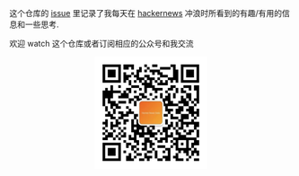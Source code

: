 这个仓库的 [issue](https://github.com/timqian/hackernews-daily/issues) 里记录了我每天在 [hackernews](https://news.ycombinator.com/) 冲浪时所看到的有趣/有用的信息和一些思考.

欢迎 watch 这个仓库或者订阅相应的公众号和我交流


<p align="center">
  <img width="200" src="https://raw.githubusercontent.com/timqian/images/master/20190926202015.jpg">
</p>
